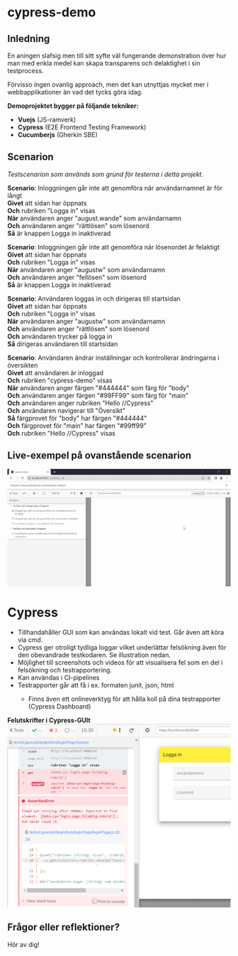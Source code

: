 # cypress-demo

## Inledning

En aningen slafsig men till sitt syfte väl fungerande demonstration över hur man med enkla medel kan skapa transparens och delaktighet i sin testprocess.

Förvisso ingen ovanlig approach, men det kan utnyttjas mycket mer i webbapplikationer än vad det tycks göra idag.

**Demoprojektet bygger på följande tekniker:**

* **Vuejs** (JS-ramverk)
* **Cypress** (E2E Frontend Testing Framework)
* **Cucumberjs** (Gherkin SBE)

## Scenarion
<em>Testscenarion som används som grund för testerna i detta projekt.</em>

**Scenario**: Inloggningen går inte att genomföra när användarnamnet är för långt<br>
**Givet** att sidan har öppnats<br>
**Och** rubriken "Logga in" visas<br>
**När** användaren anger "august.wande" som användarnamn<br>
**Och** användaren anger "rättlösen" som lösenord<br>
**Så** är knappen Logga in inaktiverad<br>

**Scenario**: Inloggningen går inte att genomföra när lösenordet är felaktigt<br>
**Givet** att sidan har öppnats<br>
**Och** rubriken "Logga in" visas<br>
**När** användaren anger "augustw" som användarnamn<br>
**Och** användaren anger "fellösen" som lösenord<br>
**Så** är knappen Logga in inaktiverad<br>

**Scenario**: Användaren loggas in och dirigeras till startsidan<br>
**Givet** att sidan har öppnats<br>
**Och** rubriken "Logga in" visas<br>
**När** användaren anger "augustw" som användarnamn<br>
**Och** användaren anger "rättlösen" som lösenord<br>
**Och** användaren trycker på logga in<br>
**Så** dirigeras användaren till startsidan<br>


**Scenario**: Användaren ändrar inställningar och kontrollerar ändringarna i översikten<br>
**Givet** att användaren är inloggad<br>
**Och** rubriken "cypress-demo" visas<br>
**När** användaren anger färgen "#444444" som färg för "body"<br>
**Och** användaren anger färgen "#99FF99" som färg för "main"<br>
**Och** användaren anger rubriken "Hello //Cypress"<br>
**Och** användaren navigerar till "Översikt"<br>
**Så** färgprovet för "body" har färgen "#444444"<br>
**Och** färgprovet för "main" har färgen "#99ff99"<br>
**Och** rubriken "Hello //Cypress" visas
</code>

## Live-exempel på ovanstående scenarion
![Exempel på testfall](./docs/cypress-demo-2022.gif)

# Cypress

<ul>
    <li>Tillhandahåller GUI som kan användas lokalt vid test. Går även att köra via cmd.</li>
    <li>Cypress ger otroligt tydliga loggar vilket underlättar felsökning även för den obevandrade testkodaren. Se illustration nedan.</li>
    <li>Möjlighet till screenshots och videos för att visualisera fel som en del i felsökning och testrapportering.</li>
    <li>Kan användas i CI-pipelines</li>
    <li>Testrapporter går att få i ex. formaten junit, json, html</li>
    <ul>
        <li>Finns även ett onlineverktyg för att hålla koll på dina testrapporter (Cypress Dashboard)</li>
    </ul>
</ul>

**Felutskrifter i Cypress-GUIt**
![Exempel på testfall](./docs/fel.png)


## Frågor eller reflektioner? 

Hör av dig!
